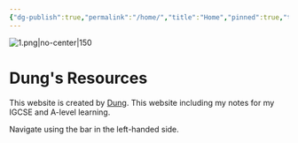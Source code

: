 ```yaml
---
{"dg-publish":true,"permalink":"/home/","title":"Home","pinned":true,"tags":["gardenEntry"],"noteIcon":""}
---
```


![1.png|no-center|150](/img/user/Assets/1.png)
# Dung's Resources
This website is created by [Dung](https://www.facebook.com/luong.tuandung.3/). This website including my notes for my IGCSE and A-level learning.

Navigate using the bar in the left-handed side.


